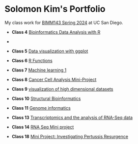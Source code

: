 # Solomon Kim's Portfolio
My class work for [BIMM143 Spring 2024](https://bioboot.github.io/bimm143_S24/) at UC San Diego.

- **Class 4** [Bioinformatics Data Analysis with R]()
- 
- **Class 5** [Data visualization with ggplot](https://github.com/solomonkim0/bimm_143/blob/main/class05/Class05debuged.pdf)
  
- **Class 6** [R Functions](https://github.com/solomonkim0/bimm_143/blob/main/Class6/class6.pdf)

- **Class 7** [Machine learning 1](https://github.com/solomonkim0/bimm_143/blob/main/Class07/class7.pdf)

- **Class 8** [Cancer Cell Analysis Mini-Project]()
- **Class 9** [visualization of high dimensional datasets](https://github.com/solomonkim0/bimm_143/blob/main/class9/class9.pdf)
- **Class 10** [Structural Bioinformatics]()
- **Class 11** [Genome informatics](https://github.com/solomonkim0/bimm_143/blob/main/Class11/week11hw.pdf)
- **Class 13** [Transcriptomics and the analysis of RNA-Seq data](https://github.com/solomonkim0/bimm_143/blob/main/Class13/Class13lab.pdf)
- **Class 14** [RNA Seq Mini project](https://github.com/solomonkim0/bimm_143/blob/main/class14/class14.pdf)
- **Class 18** [Mini Project: Investigating Pertussis Resurgence]()
  

